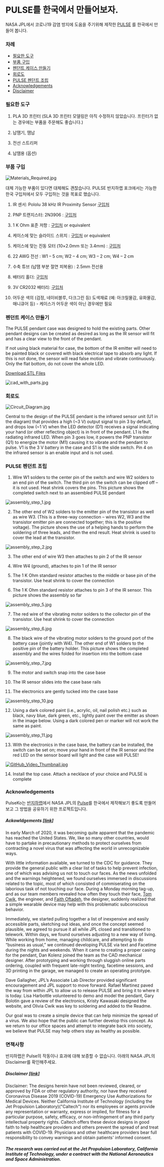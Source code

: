 # PULSE를 한국에서 만들어보자. 
NASA JPL에서 코로나19 감염 방지에 도움을 주기위해 제작한 [PULSE](https://github.com/nasa-jpl/Pulse) 를 한국에서 만들어 봅니다. 

### 차례
* [필요한 도구](https://github.com/BanjihaLab/PulseKo#필요한-도구) 
* [부품 구입](https://github.com/BanjihaLab/PulseKo#부품-구입)
* [펜던트 케이스 만들기](https://github.com/BanjihaLab/PulseKo#펜던트-케이스-만들기)
* [회로도](https://github.com/BanjihaLab/PulseKo#회로도)
* [PULSE 펜던트 조립](https://github.com/BanjihaLab/PulseKo#pulse-펜던트-조립)
* [Acknowledgements](https://github.com/nasa-jpl/Pulse#acknowledgements)
* [Disclaimer](https://github.com/nasa-jpl/Pulse#disclaimer)


### 필요한 도구

1.	PLA 3D 프린터 (SLA 3D 프린터 모델링은 아직 수정하지 않았습니다. 프린터가 없는 경우에는 부품을 주문해도 좋습니다.)

2. 납땜기, 땜납

3. 전선 스트리퍼

4. 납땜용  (옵션)


### 부품 구입

![Materials_Required.jpg](Images/Materials_Required.jpg)

대체 가능한 부품이 있다면 대체해도 괜찮습니다. PULSE 반지하랩 포크에서는 가능한 한국 구입처에서 모두 구입하는 것을 목표로 했습니다.


1. IR 센서: Pololu 38 kHz IR Proximity Sensor [구입처](https://www.pololu.com/product/2578)

2. PNP 트랜지스터: 2N3906 : [구입처](https://www.amazon.com/Projects-B-0001-A10f-General-Transistor-92/dp/B07Y3GFR5P/ref=sr_1_6?dchild=1&keywords=2n3906+transistor&qid=1589929461&sr=8-6) 

3. 1 K Ohm 표준 저항 : [구입처](https://www.amazon.com/EDGELEC-Resistor-Tolerance-Resistance-Optional/dp/B07HDDWFDD?ref_=ast_slp_dp) or equivalent

4. 케이스에 맞는 슬라이드 스위치 : [구입처](https://www.amazon.com/gp/product/B07NLR444L/ref=ppx_yo_dt_b_asin_title_o06_s00?ie=UTF8&psc=1) or equivalent

5. 케이스에 맞는 진동 모터 (10×2.0mm 또는 3.4mm) : [구입처](https://www.pololu.com/product/1638)

6. 22 AWG 전선 : W1 – 5 cm; W2 – 4 cm; W3 – 2 cm; W4 – 2 cm

7. 수축 튜브 (납땜 부분 절연 피복용) : 2.5mm 전선용

8. 배터리 홀더: [구입처](https://www.amazon.com/gp/product/B07FL8MFK8/ref=ppx_yo_dt_b_asin_title_o01_s01?ie=UTF8&psc=1) 

9. 3V CR2032 배터리: [구입처](https://www.amazon.com/gp/product/B071D4DKTZ/ref=ppx_yo_dt_b_asin_title_o09_s01?ie=UTF8&psc=1) 

10. 어두운 색의 (검정, 네이비블루, 다크그린 등) 도색재료 (예: 아크릴물감, 유화물감, 매니큐어 등) - 케이스가 어두운 색이 아닌 경우에만 필요 
 
### 펜던트 케이스 만들기

The PULSE pendant case was designed to hold the existing parts. Other pendant designs can be created as desired as long as the IR sensor will fit and has a clear view to the front of the pendant.
 
If not using black material for case, the bottom of the IR emitter will need to be painted black or covered with black electrical tape to absorb any light. If this is not done, the sensor will read false motion and vibrate continuously. Only the flat bottom, do not cover the whole LED.

[Download STL Files](https://github.com/nasa-jpl/Pulse/tree/master/CAD)

![cad_with_parts.jpg](Images/cad_with_parts.jpg)

### 회로도

![Circuit_Diagram.jpg](Images/Circuit_Diagram.jpg)

Central to the design of the PULSE pendant is the infrared sensor unit (U1 in the diagram) that provides a high (~3 V) output signal to pin 3 by default, and drops low (~1 V) when the LED detector (D1) receives a signal indicating your hand (or other reflecting object) is in front of the pendant.  L1 is the radiating infrared LED. When pin 3 goes low, it powers the PNP transistor (Q1) to energize the motor (M1) causing it to vibrate and the pendant to pulse. V1 is the 3 V battery in the case and S1 is the slide switch. Pin 4 on the infrared sensor is an enable input and is not used.

### PULSE 펜던트 조립

1. Wire W1 solders to the center pin of the switch and wire W2 solders to an end pin of the switch. The third pin on the switch can be 		clipped off – it is not used. Heat shrink covers the pins. This picture shows the completed switch next to an assembled PULSE pendant

![assembly_step_1.jpg](Images/assembly_step_1.jpg)

2. The other end of W2 solders to the emitter pin of the transistor as well as wire W3. (This is a three-way connection – wires W2, W3 		and the transistor emitter pin are connected together; this is the positive voltage). The picture shows the use of a helping hands to 	perform the soldering of three leads, and then the end result. Heat shrink is used to cover the lead at the transistor.

![assembly_step_2.jpg](Images/assembly_step_2.jpg)

3. The other end of wire W3 then attaches to pin 2 of the IR sensor

4. Wire W4 (ground), attaches to pin 1 of the IR sensor

5. The 1 K Ohm standard resistor attaches to the middle or base pin of the transistor. Use heat shrink to cover the connection

6. The 1 K Ohm standard resistor attaches to pin 3 of the IR sensor. This picture shows the assembly so far

![assembly_step_5.jpg](Images/assembly_step_5.jpg)

7. The red wire of the vibrating motor solders to the collector pin of the transistor. Use heat shrink to cover the connection

![assembly_step_6.jpg](Images/assembly_step_6.jpg)

8. The black wire of the vibrating motor solders to the ground port of the battery case (jointly with W4). The other end of W1 solders 		to the positive pin of the battery holder. This picture shows the completed assembly and the wires folded for insertion into the 				bottom case

![assembly_step_7.jpg](Images/assembly_step_7.jpg)

9. The motor and switch snap into the case base

10. The IR sensor slides into the case base rails

11. The electronics are gently tucked into the case base

![assembly_step_10.jpg](Images/assembly_step_10.jpg)

12. Using a dark colored paint (i.e., acrylic, oil, nail polish etc.) such as black, navy blue, dark green, etc., lightly paint over the 		emitter as shown in the image below. Using a dark colored pen or marker will not work the same as paint. 

![assembly_step_11.jpg](Images/assembly_step_11.jpg)

13. With the electronics in the case base, the battery can be installed, the switch can be set on; move your hand in front of the IR 				sensor and the red LED on the sensor board will light and the case will PULSE!  

[![GitHub_Video_Thumbnail.jpg](Images/Misc/GitHub_Video_Thumbnail.jpg)](https://www.youtube.com/watch?v=7utCPXKdKHg&list=PLKWlaxzCh8uKqaNQIiBa6WjCEDBVH6ehV&index=3)

14. Install the top case. Attach a necklace of your choice and PULSE is complete


### Acknowledgements
PulseKo는 [반지하랩](https://banjihalab.com)에서 NASA JPL의 [Pulse](https://github.com/nasa-jpl/Pulse)를 한국에서 제작해보기 좋도록 만들어 보고 그 방법을 공유하기 위한 프로젝트입니다.


##### Ackowldgements [[link]](https://github.com/nasa-jpl/Pulse#acknowledgements)
In early March of 2020, it was becoming quite apparent that the pandemic has reached the United States. We, like so many other countries, would have to partake in precautionary methods to protect ourselves from contracting a novel virus that was affecting the world in unrecognizable ways.  

With little information available, we turned to the CDC for guidance. They provide the general public with a clear list of tasks to help prevent infection, one of which was advising us not to touch our faces. As the news unfolded and the warnings heightened, we found ourselves immersed in discussions related to the topic, most of which consisted of commiserating on the laborious task of not touching our face. During a Monday morning tag-up, and as our team members revealed how often they touch their face, [Tom Cwik](mailto:pulse@jpl.nasa.gov), the engineer, and [Faith Oftadeh](mailto:pulse@jpl.nasa.gov), the designer, suddenly realized that a simple wearable device may help with this problematic subconscious behavior. 

Immediately, we started pulling together a list of inexpensive and easily accessible parts, sketching out ideas, and once the concept seemed plausible, we agreed to pursue it all while JPL closed and transitioned to telework. Within days, we found ourselves adjusting to a new way of living. While working from home, managing childcare, and attempting to do “business as usual,” we continued developing PULSE via text and Facetime during the nights and weekends. When it came to creating a proper casing for the pendant, Dan Kolenz joined the team as the CAD mechanical designer. After prototyping and working through sluggish online parts ordering, coupled with frequent late-night texting, facetime sessions, and 3D printing in the garage, we managed to create an operating prototype.  

Dave Gallagher, JPL’s Associate Lab Director provided significant encouragement and JPL support to move forward. Rafael Martinez paved the way from within JPL to allow us to release PULSE and bring it to where it is today. Lisa Harbottle volunteered to demo and model the pendant, Gary Bolotin gave a review of the electronics, Kristy Kawasaki designed the website, and Olivia Cwik was key to soldering and added to the Readme.

Our goal was to create a simple device that can help minimize the spread of a virus. We also hope that the public can further develop this concept. As we return to our office spaces and attempt to integrate back into society, we believe that PULSE may help others stay as healthy as possible.


### 면책사항
반지하랩은 Pulse의 작동이나 효과에 대해 보증할 수 없습니다. 아래의 NASA JPL의 Disclaimer를 확인해주세요.

##### Disclaimer [[link]](https://github.com/nasa-jpl/Pulse#disclaimer)

Disclaimer: The designs herein have not been reviewed, cleared, or approved by FDA or other regulatory authority, nor have they received Coronavirus Disease 2019 (COVID-19) Emergency Use Authorizations for Medical Devices. Neither California Institute of Technology (including the Jet Propulsion Laboratory)("Caltech") nor its employees or agents provide any representation or warranty, express or implied, for fitness for a particular purpose, safety, efficacy, or non-infringement of any third party intellectual property rights. Caltech offers these device designs in good faith to help healthcare providers and others prevent the spread of and treat patients with COVID-19. Physicians and other healthcare providers bear full responsibility to convey warnings and obtain patients' informed consent.

##### The research was carried out at the Jet Propulsion Laboratory, California Institute of Technology, under a contract with the National Aeronautics and Space Administration.
